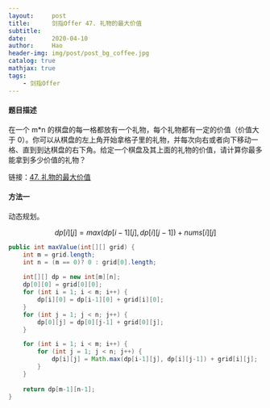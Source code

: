```yaml
---
layout:     post
title:      剑指Offer 47. 礼物的最大价值
subtitle:   
date:       2020-04-10
author:     Hao
header-img: img/post/post_bg_coffee.jpg
catalog: true
mathjax: true
tags:
    - 剑指Offer
---
```


#### 题目描述

在一个 m*n 的棋盘的每一格都放有一个礼物，每个礼物都有一定的价值（价值大于 0）。你可以从棋盘的左上角开始拿格子里的礼物，并每次向右或者向下移动一格、直到到达棋盘的右下角。给定一个棋盘及其上面的礼物的价值，请计算你最多能拿到多少价值的礼物？

链接：[47. 礼物的最大价值](https://leetcode-cn.com/problems/li-wu-de-zui-da-jie-zhi-lcof)

#### 方法一

动态规划。

$$dp[i][j] = max(dp[i-1][j], dp[i][j-1]) + nums[i][j]$$

```java
public int maxValue(int[][] grid) {
    int m = grid.length;
    int n = (m == 0)? 0 : grid[0].length;
    
    int[][] dp = new int[m][n];
    dp[0][0] = grid[0][0];
    for (int i = 1; i < m; i++) {
        dp[i][0] = dp[i-1][0] + grid[i][0];
    }
    for (int j = 1; j < n; j++) {
        dp[0][j] = dp[0][j-1] + grid[0][j];
    }

    for (int i = 1; i < m; i++) {
        for (int j = 1; j < n; j++) {
            dp[i][j] = Math.max(dp[i-1][j], dp[i][j-1]) + grid[i][j];
        }
    }
    
    return dp[m-1][n-1];
}
``` 
